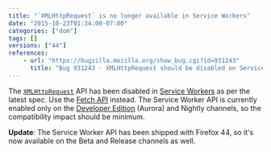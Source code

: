 ```yaml
---
title: "`XMLHttpRequest` is no longer available in Service Workers"
date: "2015-10-23T01:34:00-07:00"
categories: ["dom"]
tags: []
versions: ["44"]
references:
    - url: "https://bugzilla.mozilla.org/show_bug.cgi?id=931243"
      title: "Bug 931243 - XMLHttpRequest should be disabled on ServiceWorkers"
---
```

The [`XMLHttpRequest`](https://developer.mozilla.org/docs/Web/API/XMLHttpRequest) API has been disabled in [Service Workers](https://developer.mozilla.org/docs/Web/API/Service_Worker_API) as per the latest spec. Use the [Fetch API](https://developer.mozilla.org/docs/Web/API/Fetch_API) instead. The Service Worker API is currently enabled only on the [Developer Edition](https://www.mozilla.org/firefox/developer/) (Aurora) and Nightly channels, so the compatibility impact should be minimum.

**Update**: The Service Worker API has been shipped with Firefox 44, so it's now available on the Beta and Release channels as well.
